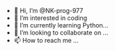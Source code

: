 - 👋 Hi, I’m @NK-prog-977
- 👀 I’m interested in coding
- 🌱 I’m currently learning Python...
- 💞️ I’m looking to collaborate on ...
- 📫 How to reach me ...

<!---
NK-prog-977/NK-prog-977 is a ✨ special ✨ repository because its `README.md` (this file) appears on your GitHub profile.
You can click the Preview link to take a look at your changes.
--->

